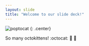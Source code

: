 ```yaml
---
layout: slide
title: "Welcome to our slide deck!"
---
```


![poptocat](https://octodex.github.com/images/poptocat.png)
{: .center}

So many octokittens!  :octocat: :taco: :pizza: